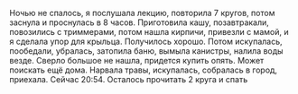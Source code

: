 Ночью не спалось, я послушала лекцию, повторила 7 кругов, потом заснула и проснулась в 8 часов. Приготовила кашу, позавтракали, повозились с триммерами, потом нашла кирпичи, привезли с мамой, и я сделала упор для крыльца. Получилось хорошо. Потом искупалась, пообедали, убралась, затопила баню, вымыла канистры, налила воды везде. Сверло большое не нашла, придется купить опять. Может поискать ещё дома. Нарвала травы, искупалась, собралась в город, приехала. Сейчас 20:54. Осталось прочитать 2 круга и спать